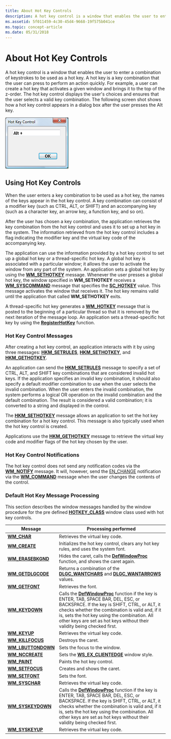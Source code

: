 ```yaml
---
title: About Hot Key Controls
description: A hot key control is a window that enables the user to enter a combination of keystrokes to be used as a hot key.
ms.assetid: 5f011459-4c30-45d4-9668-19f575b041ce
ms.topic: concept-article
ms.date: 05/31/2018
---
```


# About Hot Key Controls

A hot key control is a window that enables the user to enter a combination of keystrokes to be used as a hot key. A hot key is a key combination that the user can press to perform an action quickly. For example, a user can create a hot key that activates a given window and brings it to the top of the z-order. The hot key control displays the user's choices and ensures that the user selects a valid key combination. The following screen shot shows how a hot key control appears in a dialog box after the user presses the Alt key.

![screen shot of a dialog box that contains a hot key control](images/hotkey.png)

## Using Hot Key Controls

When the user enters a key combination to be used as a hot key, the names of the keys appear in the hot key control. A key combination can consist of a modifier key (such as CTRL, ALT, or SHIFT) and an accompanying key (such as a character key, an arrow key, a function key, and so on).

After the user has chosen a key combination, the application retrieves the key combination from the hot key control and uses it to set up a hot key in the system. The information retrieved from the hot key control includes a flag indicating the modifier key and the virtual key code of the accompanying key.

The application can use the information provided by a hot key control to set up a global hot key or a thread-specific hot key. A global hot key is associated with a particular window; it allows the user to activate the window from any part of the system. An application sets a global hot key by using the [**WM\_SETHOTKEY**](/windows/desktop/inputdev/wm-sethotkey) message. Whenever the user presses a global hot key, the window specified in **WM\_SETHOTKEY** receives a [**WM\_SYSCOMMAND**](/windows/desktop/menurc/wm-syscommand) message that specifies the [**SC\_HOTKEY**](/windows/desktop/inputdev/wm-sethotkey) value. This message activates the window that receives it. The hot key remains valid until the application that called **WM\_SETHOTKEY** exits.

A thread-specific hot key generates a [**WM\_HOTKEY**](/windows/desktop/inputdev/wm-hotkey) message that is posted to the beginning of a particular thread so that it is removed by the next iteration of the message loop. An application sets a thread-specific hot key by using the [**RegisterHotKey**](/windows/desktop/api/winuser/nf-winuser-registerhotkey) function.

### Hot Key Control Messages

After creating a hot key control, an application interacts with it by using three messages: [**HKM\_SETRULES**](hkm-setrules.md), [**HKM\_SETHOTKEY**](hkm-sethotkey.md), and [**HKM\_GETHOTKEY**](hkm-gethotkey.md).

An application can send the [**HKM\_SETRULES**](hkm-setrules.md) message to specify a set of CTRL, ALT, and SHIFT key combinations that are considered invalid hot keys. If the application specifies an invalid key combination, it should also specify a default modifier combination to use when the user selects the invalid combination. When the user enters the invalid combination, the system performs a logical OR operation on the invalid combination and the default combination. The result is considered a valid combination; it is converted to a string and displayed in the control.

The [**HKM\_SETHOTKEY**](hkm-sethotkey.md) message allows an application to set the hot key combination for a hot key control. This message is also typically used when the hot key control is created.

Applications use the [**HKM\_GETHOTKEY**](hkm-gethotkey.md) message to retrieve the virtual key code and modifier flags of the hot key chosen by the user.

### Hot Key Control Notifications

The hot key control does not send any notification codes via the [**WM\_NOTIFY**](wm-notify.md) message. It will, however, send the [EN\_CHANGE](en-change.md) notification via the [**WM\_COMMAND**](/windows/desktop/menurc/wm-command) message when the user changes the contents of the control.

### Default Hot Key Message Processing

This section describes the window messages handled by the window procedure for the pre defined [**HOTKEY\_CLASS**](common-control-window-classes.md) window class used with hot key controls.

|    Message                                            |    Processing performed                               |
|------------------------------------------------|--------------------------------------------------------------|
| [**WM\_CHAR**](/windows/desktop/inputdev/wm-char)               | Retrieves the virtual key code.             |
| [**WM\_CREATE**](/windows/desktop/winmsg/wm-create)             | Initializes the hot key control, clears any hot key rules, and uses the system font.   |
| [**WM\_ERASEBKGND**](/windows/desktop/winmsg/wm-erasebkgnd)     | Hides the caret, calls the [**DefWindowProc**](/windows/desktop/api/winuser/nf-winuser-defwindowproca) function, and shows the caret again.   |
| [**WM\_GETDLGCODE**](/windows/desktop/dlgbox/wm-getdlgcode)     | Returns a combination of the [**DLGC\_WANTCHARS**](/windows/desktop/dlgbox/wm-getdlgcode) and [**DLGC\_WANTARROWS**](/windows/desktop/dlgbox/wm-getdlgcode) values.   |
| [**WM\_GETFONT**](/windows/desktop/winmsg/wm-getfont)           | Retrieves the font.                         |
| [**WM\_KEYDOWN**](/windows/desktop/inputdev/wm-keydown)         | Calls the [**DefWindowProc**](/windows/desktop/api/winuser/nf-winuser-defwindowproca) function if the key is ENTER, TAB, SPACE BAR, DEL, ESC, or BACKSPACE. If the key is SHIFT, CTRL, or ALT, it checks whether the combination is valid and, if it is, sets the hot key using the combination. All other keys are set as hot keys without their validity being checked first. |
| [**WM\_KEYUP**](/windows/desktop/inputdev/wm-keyup)             | Retrieves the virtual key code.             |
| [**WM\_KILLFOCUS**](/windows/desktop/inputdev/wm-killfocus)     | Destroys the caret.                         |
| [**WM\_LBUTTONDOWN**](/windows/desktop/inputdev/wm-lbuttondown) | Sets the focus to the window.               |
| [**WM\_NCCREATE**](/windows/desktop/winmsg/wm-nccreate)         | Sets the [**WS\_EX\_CLIENTEDGE**](/windows/desktop/winmsg/extended-window-styles) window style.        |
| [**WM\_PAINT**](/windows/desktop/gdi/wm-paint)                  | Paints the hot key control.                 |
| [**WM\_SETFOCUS**](/windows/desktop/inputdev/wm-setfocus)       | Creates and shows the caret.                |
| [**WM\_SETFONT**](/windows/desktop/winmsg/wm-setfont)           | Sets the font.                              |
| [**WM\_SYSCHAR**](/windows/desktop/menurc/wm-syschar)           | Retrieves the virtual key code.             |
| [**WM\_SYSKEYDOWN**](/windows/desktop/inputdev/wm-syskeydown)   | Calls the [**DefWindowProc**](/windows/desktop/api/winuser/nf-winuser-defwindowproca) function if the key is ENTER, TAB, SPACE BAR, DEL, ESC, or BACKSPACE. If the key is SHIFT, CTRL, or ALT, it checks whether the combination is valid and, if it is, sets the hot key using the combination. All other keys are set as hot keys without their validity being checked first. |
| [**WM\_SYSKEYUP**](/windows/desktop/inputdev/wm-syskeyup)       | Retrieves the virtual key code.             |

